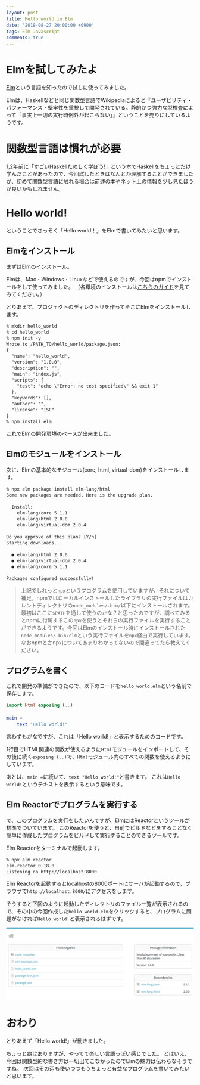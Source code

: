 ```yaml
---
layout: post
title: Hello world in Elm
date: '2018-08-27 20:00:00 +0900'
tags: Elm Javascript
comments: true
---
```


# Elmを試してみたよ

[Elm](http://elm-lang.org/)という言語を知ったので試しに使ってみました。

Elmは、Haskellなどと同じ関数型言語でWikipediaによると『ユーザビリティ・パフォーマンス・堅牢性を重視して開発されている。静的かつ強力な型検査によって「事実上一切の実行時例外が起こらない」』ということを売りにしているようです。

# 関数型言語は慣れが必要

1,2年前に「[すごいHaskellたのしく学ぼう!](https://amzn.to/2MnAXam)」という本でHaskellをちょっとだけ学んだことがあったので、今回試したときはなんとか理解することができましたが、初めて関数型言語に触れる場合は前述の本やネット上の情報を少し見たほうが良いかもしれません。

# Hello world!

ということでさっそく「Hello world！」をElmで書いてみたいと思います。

## Elmをインストール

まずはElmのインストール。

Elmは、Mac・Windows・Linuxなどで使えるのですが、今回はnpmでインストールをして使ってみました。
（各環境のインストールは[こちらのガイド](https://guide.elm-lang.org/install.html)を見てみてください。）

とりあえず、プロジェクトのディレクトリを作ってそこにElmをインストールします。

```shell
% mkdir hello_world
% cd hello_world
% npm init -y
Wrote to /PATH_TO/hello_world/package.json:
{
  "name": "hello_world",
  "version": "1.0.0",
  "description": "",
  "main": "index.js",
  "scripts": {
    "test": "echo \"Error: no test specified\" && exit 1"
  },
  "keywords": [],
  "author": "",
  "license": "ISC"
}
% npm install elm
```

これでElmの開発環境のベースが出来ました。

## Elmのモジュールをインストール

次に、Elmの基本的なモジュール(core, html, virtual-dom)をインストールします。

```shell
% npx elm package install elm-lang/html
Some new packages are needed. Here is the upgrade plan.

  Install:
    elm-lang/core 5.1.1
    elm-lang/html 2.0.0
    elm-lang/virtual-dom 2.0.4

Do you approve of this plan? [Y/n]
Starting downloads...

  ● elm-lang/html 2.0.0
  ● elm-lang/virtual-dom 2.0.4
  ● elm-lang/core 5.1.1

Packages configured successfully!
```

> 上記でしれっと`npx`というプログラムを使用していますが、それについて補足。npmではローカルインストールしたライブラリの実行ファイルはカレントディレクトリの`node_modules/.bin/`以下にインストールされます。最初はここに`$PATH`を通して使うのかな？と思ったのですが、調べてみるとnpmに付属するこの`npx`を使うとそれらの実行ファイルを実行することができるようです。今回はElmのインストール時にインストールされた`node_modules/.bin/elm`という実行ファイルを`npx`経由で実行しています。
> なおnpmとかnpxについてあまりわかってないので間違ってたら教えてください。

## プログラムを書く

これで開発の準備ができたので、以下のコードを`hello_world.elm`という名前で保存します。

```elm
import Html exposing (..)

main =
    text "Hello world!"
```

言わずもがなですが、これは「Hello world!」と表示するためのコードです。

1行目でHTML関連の関数が使えるように`Html`モジュールをインポートして、その後に続く`exposing (..)`で、`Html`モジュール内のすべての関数を使えるようにしています。

あとは、`main =`に続いて、`text "Hello world!"`と書きます。
これは`Hello world!`というテキストを表示するという意味です。

## Elm Reactorでプログラムを実行する

で、このプログラムを実行をしたいんですが、ElmにはReactorというツールが標準でついています。
このReactorを使うと、自前でビルドなどをすることなく簡単に作成したプログラムをビルドして実行することのできるツールです。

Elm Reactorをターミナルで起動します。

```shell
% npx elm reactor
elm-reactor 0.18.0
Listening on http://localhost:8000
```

Elm Reactorを起動するとlocalhostの8000ポートにサーバが起動するので、ブラウザで`http://localhost:8000/`にアクセスをします。

そうすると下図のように起動したディレクトリのファイル一覧が表示されるので、その中の今回作成した`hello_world.elm`をクリックすると、プログラムに問題がなければ`Hello world!`と表示されるはずです。

![elm reactor image](/assets/2018-08-27/elm_reactor.png)

# おわり

とりあえず「Hello world!」が動きました。

ちょっと癖はありますが、やってて楽しい言語っぽい感じでした。
とはいえ、今回は関数型的な書き方は一切出てこなかったのでElmの魅力は伝わらなそうですね。
次回はその辺も使いつつもうちょっと有益なプログラムを書いてみたいと思います。

